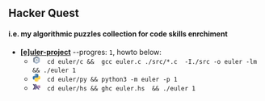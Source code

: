 ## Hacker Quest
#### i.e. my algorithmic puzzles collection for code skills enrchiment

* [**[e]uler-project**](https://projecteuler.net/) --progres: `1`, howto below:
  * <img src="img/c.png" alt="c" width="15"/>&emsp;`cd euler/c &&  gcc euler.c ./src/*.c  -I./src -o euler -lm && ./euler 1`
  * <img src="img/py.png" alt="python" width="15"/>&emsp;`cd euler/py && python3 -m euler -p 1`
  * <img src="img/hs.png" alt="haskell" width="15"/>&emsp;`cd euler/hs && ghc euler.hs  && ./euler 1`